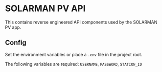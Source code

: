 # SOLARMAN PV API

This contains reverse engineered API components used by the SOLARMAN PV app.


## Config

Set the environment variables or place a `.env` file in the project root. 

The following variables are required: `USERNAME`, `PASSWORD`, `STATION_ID`